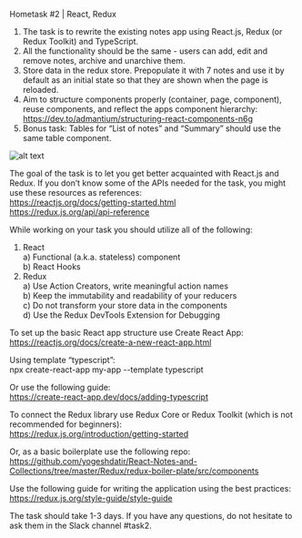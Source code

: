 Hometask #2 | React, Redux

1. The task is to rewrite the existing notes app using React.js, Redux (or Redux Toolkit) and TypeScript.
2. All the functionality should be the same - users can add, edit and remove notes, archive and unarchive them.
3. Store data in the redux store. Prepopulate it with 7 notes and use it by default as an initial state so that they are shown when the page is reloaded.
4. Aim to structure components properly (container, page, component), reuse components, and reflect the apps component hierarchy:
   https://dev.to/admantium/structuring-react-components-n6g
5. Bonus task: Tables for “List of notes” and “Summary” should use the same table component.

![alt text](https://github.com/AntonKobyshev/radency-hometask-2/blob/main/public/readme_img.JPG?raw=true)

The goal of the task is to let you get better acquainted with React.js and Redux. If you don’t know some of the APIs needed for the task, you might use these resources as references:  
https://reactjs.org/docs/getting-started.html  
https://redux.js.org/api/api-reference

While working on your task you should utilize all of the following:

1. React  
   a) Functional (a.k.a. stateless) component  
   b) React Hooks
2. Redux  
   a) Use Action Creators, write meaningful action names  
   b) Keep the immutability and readability of your reducers  
   c) Do not transform your store data in the components  
   d) Use the Redux DevTools Extension for Debugging

To set up the basic React app structure use Create React App:  
https://reactjs.org/docs/create-a-new-react-app.html

Using template “typescript”:  
npx create-react-app my-app --template typescript

Or use the following guide:  
https://create-react-app.dev/docs/adding-typescript

To connect the Redux library use Redux Core or Redux Toolkit (which is not recommended for beginners):  
https://redux.js.org/introduction/getting-started

Or, as a basic boilerplate use the following repo:  
https://github.com/yogeshdatir/React-Notes-and-Collections/tree/master/Redux/redux-boiler-plate/src/components

Use the following guide for writing the application using the best practices:  
https://redux.js.org/style-guide/style-guide

The task should take 1-3 days. If you have any questions, do not hesitate to ask them in the Slack channel #task2.
